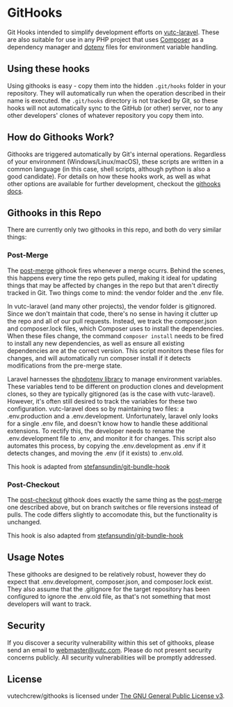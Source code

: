 # GitHooks
Git Hooks intended to simplify development efforts on [vutc-laravel](https://github.com/vutechcrew/vutc-laravel/). These are also suitable for use in any PHP project that uses [Composer](https://getcomposer.org/) as a dependency manager and [dotenv](https://github.com/vlucas/phpdotenv) files for environment variable handling.

## Using these hooks
Using githooks is easy - copy them into the hidden `.git/hooks` folder in your repository. They will automatically run when the operation described in their name is executed. the `.git/hooks` directory is not tracked by Git, so these hooks will not automatically sync to the GitHub (or other) server, nor to any other developers' clones of whatever repository you copy them into.

## How do Githooks Work?
Githooks are triggered automatically by Git's internal operations. Regardless of your environment (Windows/Linux/macOS), these scripts are written in a common language (in this case, shell scripts, although python is also a good candidate). For details on how these hooks work, as well as what other options are available for further development, checkout the 
[githooks docs](https://git-scm.com/docs/githooks).

## Githooks in this Repo
There are currently only two githooks in this repo, and both do very similar things:

### Post-Merge
The [post-merge](post-merge) githook fires whenever a merge ocurrs. Behind the scenes, this happens every time the repo gets pulled, making it ideal for updating things that may be affected by changes in the repo but that aren't directly tracked in Git. Two things come to mind: the vendor folder and the .env file. 

In vutc-laravel (and many other projects), the vendor folder is gitignored. Since we don't maintain that code, there's no sense in having it clutter up the repo and all of our pull requests. Instead, we track the composer.json and composer.lock files, which Composer uses to install the dependencies. When these files change, the command `composer install` needs to be fired to install any new dependencies, as well as ensure all existing dependencies are at the correct version. This script monitors these files for changes, and will automatically run composer install if it detects modifications from the pre-merge state.

Laravel harnesses the [phpdotenv library](https://github.com/vlucas/phpdotenv) to manage environment variables. These variables tend to be different on production clones and development clones, so they are typically gitignored (as is the case with vutc-laravel). However, it's often still desired to track the variables for these two configuration. vutc-laravel does so by maintaining two files: a .env.production and a .env.development. Unfortunately, laravel only looks for a single .env file, and doesn't know how to handle these additional extensions. To rectify this, the developer needs to rename the .env.development file to .env, and monitor it for changes. This script also automates this process, by copying the .env.development as .env if it detects changes, and moving the .env (if it exists)  to .env.old. 

This hook is adapted from [ stefansundin/git-bundle-hook](https://gist.github.com/stefansundin/82051ad2c8565999b914)

### Post-Checkout
The [post-checkout](post-checkout) githook does exactly the same thing as the [post-merge](#post-merge) one described above, but on branch switches or file reversions instead of pulls. The code differs slightly to accomodate this, but the functionality is unchanged.

This hook is also adapted from [ stefansundin/git-bundle-hook](https://gist.github.com/stefansundin/82051ad2c8565999b914)

## Usage Notes
These githooks are designed to be relatively robust, however they do expect that .env.development, composer.json, and composer.lock exist. They also assume that the .gitignore for the target repository has been configured to ignore the .env.old file, as that's not something that most developers will want to track.

## Security
If you discover a security vulnerability within this set of githooks, please send an email to [webmaster@vutc.com](mailto:webmaster@vutc.com). Please do not present security concerns publicly. All security vulnerabilities will be promptly addressed.

## License
vutechcrew/githooks is licensed under [The GNU General Public License v3](https://www.gnu.org/licenses/gpl-3.0.en.html).